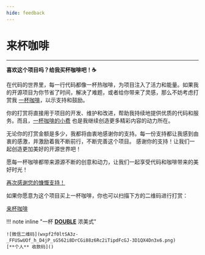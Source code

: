 ```yaml
---
hide: feedback
---
```


# 来杯咖啡

---

**喜欢这个项目吗？给我买杯咖啡吧！☕️**

在代码的世界里，每一行代码都像一杯热咖啡，为项目注入了活力和能量。如果我的开源项目为你节省了时间，解决了难题，或者给你带来了灵感，那么不妨考虑打赏我 [一杯咖啡]()，以示支持和鼓励。

你的打赏将直接用于项目的开发、维护和改进，帮助我持续地提供优质的代码和服务。而且，[一杯咖啡的小费]() 也是我继续创造更多精彩内容的动力所在。

无论你的打赏金额是多少，我都将由衷地感谢你的支持。每一份支持都让我感到由衷的感激，并激励着我不断前行，不断完善这个项目。
感谢你的支持！让我们一起创造更加美好的开源世界吧！

愿每一杯咖啡都带来源源不断的创意和动力，让我们一起享受代码和咖啡带来的美好时光！

[再次感谢您的慷慨支持！]()

如果你愿意为这个项目买上一杯咖啡，你也可以扫描下方的二维码进行打赏：

[来杯咖啡]()

!!! note inline "一杯 [**DOUBLE**]() 浓美式"

    ![微信二维码](wxpf2f0ltSA3z-_FFUSwUOf_h_D4jP_sG562i8DrCGi88z6Rc2iTipdFcGJ-3D1QX4Dn3x6.png)
    [**个人** 收款码]()